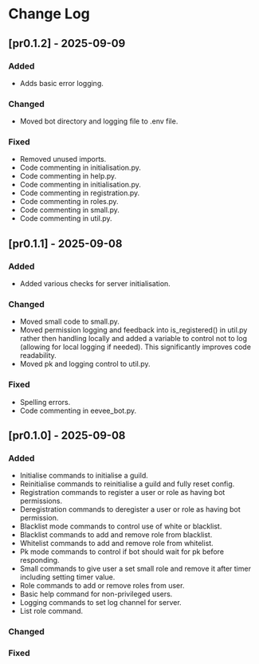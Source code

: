 
# Change Log

## [pr0.1.2] - 2025-09-09
 
### Added
 - Adds basic error logging.

### Changed
 - Moved bot directory and logging file to .env file.

### Fixed
- Removed unused imports.
- Code commenting in initialisation.py.
- Code commenting in help.py.
- Code commenting in initialisation.py.
- Code commenting in registration.py.
- Code commenting in roles.py.
- Code commenting in small.py.
- Code commenting in util.py.

## [pr0.1.1] - 2025-09-08
 
### Added
 - Added various checks for server initialisation.

### Changed
 - Moved small code to small.py.
 - Moved permission logging and feedback into is_registered() in util.py rather then handling locally and added a variable to control not to log (allowing for local logging if needed). This significantly improves code readability.
 - Moved pk and logging control to util.py.
 
### Fixed
 - Spelling errors.
 - Code commenting in eevee_bot.py.

## [pr0.1.0] - 2025-09-08
 
### Added
- Initialise commands to initialise a guild.
- Reinitialise commands to reinitialise a guild and fully reset config.
- Registration commands to register a user or role as having bot permissions.
- Deregistration commands to deregister a user or role as having bot permission.
- Blacklist mode commands to control use of white or blacklist.
- Blacklist commands to add and remove role from blacklist.
- Whitelist commands to add and remove role from whitelist.
- Pk mode commands to control if bot should wait for pk before responding.
- Small commands to give user a set small role and remove it after timer including setting timer value.
- Role commands to add or remove roles from user.
- Basic help command for non-privileged users.
- Logging commands to set log channel for server.
- List role command.

### Changed
 
### Fixed